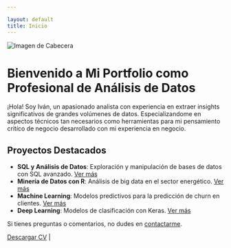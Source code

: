 ```yaml
---

layout: default
title: Inicio
---
```


![Imagen de Cabecera](/Business-Analytics/assets/header-image.jpg)

# Bienvenido a Mi Portfolio como Profesional de Análisis de Datos

¡Hola! Soy Iván, un apasionado analista con experiencia en extraer insights significativos de grandes volúmenes de datos. Especializandome en aspectos técnicos tan necesarios como herramientas para mi pensamiento critíco de negocio desarrollado con mi experiencia en negocio.

## Proyectos Destacados

- **SQL y Análisis de Datos**: Exploración y manipulación de bases de datos con SQL avanzado. [Ver más](#)
- **Minería de Datos con R**: Análisis de big data en el sector energético. [Ver más](#)
- **Machine Learning**: Modelos predictivos para la predicción de churn en clientes. [Ver más](#)
- **Deep Learning**: Modelos de clasificación con Keras. [Ver más](#)


Si tienes preguntas o comentarios, no dudes en [contactarme](/contact.md).

[Descargar CV](link-a-tu-cv.pdf) |
